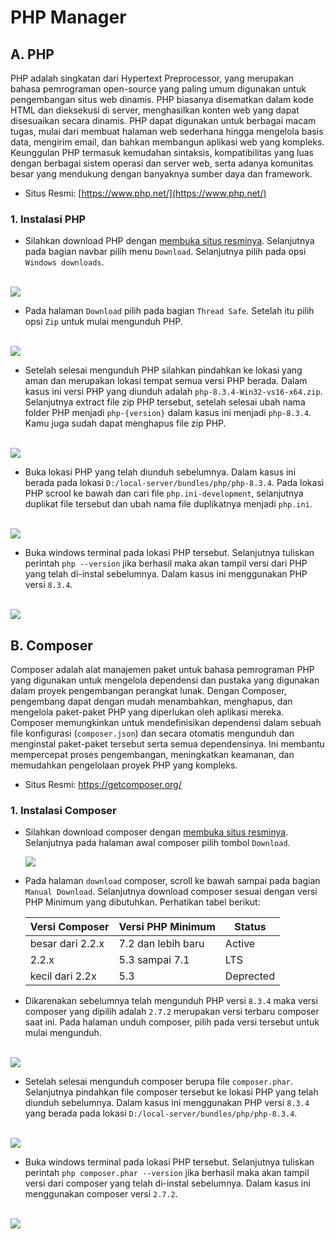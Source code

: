 # PHP Manager



## A. PHP

PHP adalah singkatan dari Hypertext Preprocessor, yang merupakan bahasa pemrograman open-source yang paling umum digunakan untuk pengembangan situs web dinamis. PHP biasanya disematkan dalam kode HTML dan dieksekusi di server, menghasilkan konten web yang dapat disesuaikan secara dinamis. PHP dapat digunakan untuk berbagai macam tugas, mulai dari membuat halaman web sederhana hingga mengelola basis data, mengirim email, dan bahkan membangun aplikasi web yang kompleks. Keunggulan PHP termasuk kemudahan sintaksis, kompatibilitas yang luas dengan berbagai sistem operasi dan server web, serta adanya komunitas besar yang mendukung dengan banyaknya sumber daya dan framework.

- Situs Resmi: [https://www.php.net/](https://www.php.net/)

### 1. Instalasi PHP

- Silahkan download PHP dengan [membuka situs resminya](https://www.php.net/).  Selanjutnya pada bagian navbar pilih menu `Download`. Selanjutnya pilih pada opsi `Windows downloads`.

​	<img style="display: block; margin: 0;" src="assets/1.jpg" />

- Pada halaman `Download` pilih pada bagian `Thread Safe`. Setelah itu pilih opsi `Zip` untuk mulai mengunduh PHP.

​	<img style="display: block; margin: 0;" src="assets/2.jpg" />

- Setelah selesai mengunduh PHP silahkan pindahkan ke lokasi yang aman dan merupakan lokasi tempat semua versi PHP berada. Dalam kasus ini versi PHP yang diunduh adalah `php-8.3.4-Win32-vs16-x64.zip`.  Selanjutnya extract file zip PHP tersebut, setelah selesai ubah nama folder PHP menjadi `php-{version}` dalam kasus ini menjadi `php-8.3.4`. Kamu juga sudah dapat menghapus file zip PHP.

​	<img style="display: block; margin: 0;" src="assets/3.jpg" />

- Buka lokasi PHP yang telah diunduh sebelumnya. Dalam kasus ini berada pada lokasi `D:/local-server/bundles/php/php-8.3.4`. Pada lokasi PHP scrool ke bawah dan cari file `php.ini-development`, selanjutnya duplikat file tersebut dan ubah nama file duplikatnya menjadi `php.ini`.

​	<img style="display: block; margin: 0;" src="assets/7.jpg" />

- Buka windows terminal pada lokasi PHP tersebut. Selanjutnya tuliskan perintah `php --version` jika berhasil maka akan tampil versi dari PHP yang telah di-instal sebelumnya. Dalam kasus ini menggunakan PHP versi `8.3.4`.

​	<img style="display: block; margin: 0;" src="assets/8.jpg" />



## B. Composer

Composer adalah alat manajemen paket untuk bahasa pemrograman PHP yang digunakan untuk mengelola dependensi dan pustaka yang digunakan dalam proyek pengembangan perangkat lunak. Dengan Composer, pengembang dapat dengan mudah menambahkan, menghapus, dan mengelola paket-paket PHP yang diperlukan oleh aplikasi mereka. Composer memungkinkan untuk mendefinisikan dependensi dalam sebuah file konfigurasi (`composer.json`) dan secara otomatis mengunduh dan menginstal paket-paket tersebut serta semua dependensinya. Ini membantu mempercepat proses pengembangan, meningkatkan keamanan, dan memudahkan pengelolaan proyek PHP yang kompleks.

- Situs Resmi: https://getcomposer.org/

### 1. Instalasi Composer

- Silahkan download composer dengan [membuka situs resminya](https://getcomposer.org/).  Selanjutnya pada halaman awal composer pilih tombol `Download`.

  <img style="display: block; margin: 0;" src="assets/4.jpg" />

- Pada halaman `download`  composer, scroll ke bawah sampai pada bagian `Manual Download`. Selanjutnya download composer sesuai dengan versi PHP Minimum yang dibutuhkan. Perhatikan tabel berikut:

  | Versi Composer   | Versi PHP Minimum  | Status    |
  | ---------------- | ------------------ | --------- |
  | besar dari 2.2.x | 7.2 dan lebih baru | Active    |
  | 2.2.x            | 5.3 sampai 7.1     | LTS       |
  | kecil dari 2.2x  | 5.3                | Deprected |

- Dikarenakan sebelumnya telah mengunduh PHP versi `8.3.4` maka versi composer yang dipilih adalah `2.7.2` merupakan versi terbaru composer saat ini. Pada halaman unduh composer, pilih pada versi tersebut untuk mulai mengunduh.

​	<img style="display: block; margin: 0;" src="assets/5.jpg" />

- Setelah selesai mengunduh composer berupa file `composer.phar`. Selanjutnya pindahkan file composer tersebut ke lokasi PHP yang telah diunduh sebelumnya. Dalam kasus ini menggunakan PHP versi `8.3.4` yang berada pada lokasi `D:/local-server/bundles/php/php-8.3.4`.

​	<img style="display: block; margin: 0;" src="assets/6.jpg" />

- Buka windows terminal pada lokasi PHP tersebut. Selanjutnya tuliskan perintah `php composer.phar --version` jika berhasil maka akan tampil versi dari composer yang telah di-instal sebelumnya. Dalam kasus ini menggunakan composer versi `2.7.2`.

​	<img style="display: block; margin: 0;" src="assets/10.jpg" />